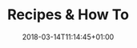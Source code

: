 ---
title: "Recipes & How To"
date: 2018-03-14T11:14:45+01:00
description: "Talks about common tasks like adding a data source or deploying an application. Gives detailed instructions how to solve them and describes the concepts involved."
icon: "/img/light-bulb.png"
weight: 30
---